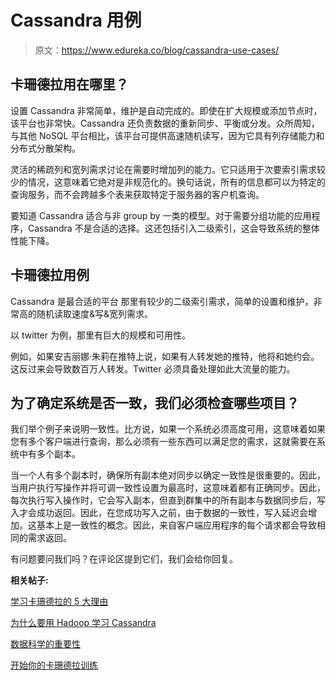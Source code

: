 # Cassandra 用例

> 原文：<https://www.edureka.co/blog/cassandra-use-cases/>

## 卡珊德拉用在哪里？

设置 Cassandra 非常简单，维护是自动完成的。即使在扩大规模或添加节点时，该平台也非常快。Cassandra 还负责数据的重新同步、平衡或分发。众所周知，与其他 NoSQL 平台相比，该平台可提供高速随机读写，因为它具有列存储能力和分布式分散架构。

灵活的稀疏列和宽列需求讨论在需要时增加列的能力。它只适用于次要索引需求较少的情况，这意味着它绝对是非规范化的。换句话说，所有的信息都可以为特定的查询服务，而不会跨越多个表来获取特定于服务器的客户机查询。

要知道 Cassandra 适合与非 group by 一类的模型。对于需要分组功能的应用程序，Cassandra 不是合适的选择。这还包括引入二级索引，这会导致系统的整体性能下降。

## **卡珊德拉用例**

Cassandra 是最合适的平台  那里有较少的二级索引需求，简单的设置和维护，非常高的随机读取速度&写&宽列需求。

以 twitter 为例，那里有巨大的规模和可用性。

例如，如果安吉丽娜·朱莉在推特上说，如果有人转发她的推特，他将和她约会。这反过来会导致数百万人转发。Twitter 必须具备处理如此大流量的能力。

## 为了确定系统是否一致，我们必须检查哪些项目？

我们举个例子来说明一致性。比方说，如果一个系统必须高度可用，这意味着如果您有多个客户端进行查询，那么必须有一些东西可以满足您的需求，这就需要在系统中有多个副本。

当一个人有多个副本时，确保所有副本绝对同步以确定一致性是很重要的。因此，当用户执行写操作并将可调一致性设置为最高时，这意味着都有正确同步。因此，每次执行写入操作时，它会写入副本，但直到群集中的所有副本与数据同步后，写入才会成功返回。因此，在您成功写入之前，由于数据的一致性，写入延迟会增加。这基本上是一致性的概念。因此，来自客户端应用程序的每个请求都会导致相同的需求返回。

有问题要问我们吗？在评论区提到它们，我们会给你回复。

**相关帖子:**

[学习卡珊德拉的 5 大理由](https://www.edureka.co/blog/top-5-reasons-to-learn-cassandra-decoded/)

[为什么要用 Hadoop 学习 Cassandra](https://www.edureka.co/blog/why-learn-cassandra-with-hadoop/)

[数据科学的重要性](https://www.edureka.co/blog/importance-of-data-science-and-how-it-works-with-cassandra-2/)

[开始你的卡珊德拉训练](https://www.edureka.co/cassandra)